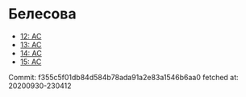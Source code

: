 # Белесова
- [12: AC](12.md)
- [13: AC](13.md)
- [14: AC](14.md)
- [15: AC](15.md)

Commit: f355c5f01db84d584b78ada91a2e83a1546b6aa0
 fetched at: 20200930-230412
